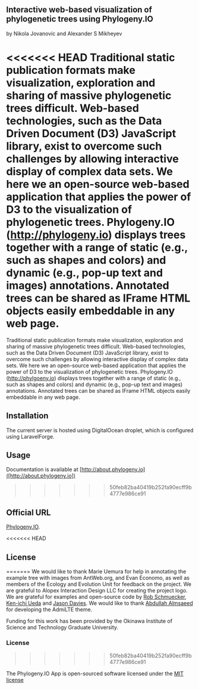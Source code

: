 ## Interactive web-based visualization of phylogenetic trees using Phylogeny.IO

by Nikola Jovanovic and Alexander S Mikheyev

<<<<<<< HEAD
Traditional static publication formats make visualization, exploration and sharing of massive phylogenetic trees difficult. Web-based technologies, such as the Data Driven Document (D3) JavaScript library, exist to overcome such challenges by allowing interactive display of complex data sets. We here we an open-source web-based application that applies the power of D3 to the visualization of phylogenetic trees. Phylogeny.IO (http://phylogeny.io) displays trees together with a range of static (e.g., such as shapes and colors) and dynamic (e.g., pop-up text and images) annotations. Annotated trees can be shared as IFrame HTML objects easily embeddable in any web page.
=======
Traditional static publication formats make visualization, exploration and sharing of massive phylogenetic trees difficult. Web-based technologies, such as the Data Driven Document (D3) JavaScript library, exist to overcome such challenges by allowing interactive display of complex data sets. We here we an open-source web-based application that applies the power of D3 to the visualization of phylogenetic trees. Phylogeny.IO (http://phylgoeny.io) displays trees together with a range of static (e.g., such as shapes and colors) and dynamic (e.g., pop-up text and images) annotations. Annotated trees can be shared as IFrame HTML objects easily embeddable in any web page.

## Installation

The current server is hosted using DigitalOcean droplet, which is configured using LaravelForge.

## Usage

Documentation is available at [http://about.phylogeny.io]([http://about.phylogeny.io])
>>>>>>> 50feb82ba40419b252fa90ecff9b4777e986ce91

## Official URL

[Phylogeny.IO](http://phylogeny.io).


<<<<<<< HEAD
## License
=======
We would like to thank Marie Uemura for help in annotating the example tree with images from AntWeb.org, and Evan Economo, as well as members of the Ecology and Evolution Unit for feedback on the project. We are grateful to Alopex Interaction Design LLC for creating the project logo. We are grateful for examples and open-source code by [Rob Schmuecker](http://www.robschmuecker.com/d3-js-drag-and-drop-zoomable-tree/), [Ken-ichi Ueda](http://bl.ocks.org/kueda/1036776) and [Jason Davies](https://www.jasondavies.com/tree-of-life/). We would like to thank [Abdullah Almsaeed](https://almsaeedstudio.com/themes/AdminLTE/index2.html) for developing the AdmiLTE theme.

Funding for this work has been provided by the Okinawa Institute of Science and Technology Graduate University.

### License
>>>>>>> 50feb82ba40419b252fa90ecff9b4777e986ce91

The Phylogeny.IO App is open-sourced software licensed under the [MIT license](http://opensource.org/licenses/MIT)

